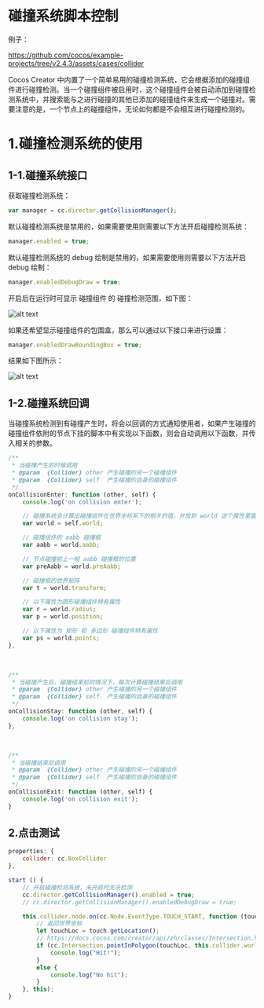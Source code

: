 
# 碰撞系统脚本控制
例子：

https://github.com/cocos/example-projects/tree/v2.4.3/assets/cases/collider

Cocos Creator 中内置了一个简单易用的碰撞检测系统，它会根据添加的碰撞组件进行碰撞检测。当一个碰撞组件被启用时，这个碰撞组件会被自动添加到碰撞检测系统中，并搜索能与之进行碰撞的其他已添加的碰撞组件来生成一个碰撞对。需要注意的是，一个节点上的碰撞组件，无论如何都是不会相互进行碰撞检测的。

# 1.碰撞检测系统的使用

## 1-1.碰撞系统接口

获取碰撞检测系统：
```js
var manager = cc.director.getCollisionManager();
```

默认碰撞检测系统是禁用的，如果需要使用则需要以下方法开启碰撞检测系统：

```js
manager.enabled = true;
```

默认碰撞检测系统的 debug 绘制是禁用的，如果需要使用则需要以下方法开启 debug 绘制：
```js
manager.enabledDebugDraw = true;
```

开启后在运行时可显示 碰撞组件 的 碰撞检测范围，如下图：

![alt text](https://docs.cocos.com/creator/2.4/manual/assets/draw-debug.Cg1YOsmb.png)

如果还希望显示碰撞组件的包围盒，那么可以通过以下接口来进行设置：
```js
manager.enabledDrawBoundingBox = true;
```

结果如下图所示：

![alt text](https://docs.cocos.com/creator/2.4/manual/assets/draw-bounding-box.BHD0KQk1.png)


## 1-2.碰撞系统回调
当碰撞系统检测到有碰撞产生时，将会以回调的方式通知使用者，如果产生碰撞的碰撞组件依附的节点下挂的脚本中有实现以下函数，则会自动调用以下函数，并传入相关的参数。

```js
/**
 * 当碰撞产生的时候调用
 * @param  {Collider} other 产生碰撞的另一个碰撞组件
 * @param  {Collider} self  产生碰撞的自身的碰撞组件
 */
onCollisionEnter: function (other, self) {
    console.log('on collision enter');

    // 碰撞系统会计算出碰撞组件在世界坐标系下的相关的值，并放到 world 这个属性里面
    var world = self.world;

    // 碰撞组件的 aabb 碰撞框
    var aabb = world.aabb;

    // 节点碰撞前上一帧 aabb 碰撞框的位置
    var preAabb = world.preAabb;

    // 碰撞框的世界矩阵
    var t = world.transform;

    // 以下属性为圆形碰撞组件特有属性
    var r = world.radius;
    var p = world.position;

    // 以下属性为 矩形 和 多边形 碰撞组件特有属性
    var ps = world.points;
},
```

<br/>

```js
/**
 * 当碰撞产生后，碰撞结束前的情况下，每次计算碰撞结果后调用
 * @param  {Collider} other 产生碰撞的另一个碰撞组件
 * @param  {Collider} self  产生碰撞的自身的碰撞组件
 */
onCollisionStay: function (other, self) {
    console.log('on collision stay');
},
```

<br />

```js
/**
 * 当碰撞结束后调用
 * @param  {Collider} other 产生碰撞的另一个碰撞组件
 * @param  {Collider} self  产生碰撞的自身的碰撞组件
 */
onCollisionExit: function (other, self) {
    console.log('on collision exit');
}
```

## 2.点击测试
```js
properties: {
    collider: cc.BoxCollider
},

start () {
    // 开启碰撞检测系统，未开启时无法检测
    cc.director.getCollisionManager().enabled = true;
    // cc.director.getCollisionManager().enabledDebugDraw = true;

    this.collider.node.on(cc.Node.EventType.TOUCH_START, function (touch, event) {
        // 返回世界坐标
        let touchLoc = touch.getLocation();
        // https://docs.cocos.com/creator/api/zh/classes/Intersection.html 检测辅助类
        if (cc.Intersection.pointInPolygon(touchLoc, this.collider.world.points)) {
            console.log("Hit!");
        }
        else {
            console.log("No hit");
        }
    }, this);
}
```





